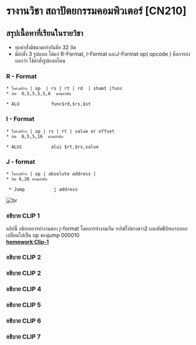 # รางานวิชา สถาปัตยกรรมคอมพิวเตอร์ [CN210]
## สรุปเนื้อหาที่เรียนในรายวิชา 
- ทุกคำสั่งมีขนาดเท่ากันคือ 32 บิต
- มีคำสั่ง 3 รูปเเบบ ได้แก่ R-Format, I-Format และJ-Format
op( opcode ) คือการบ่งบอกว่า ใช้คำสั่งรูปเเบบไหน  
### R - Format

    * โครงสร้าง | op  | rs | rt | rd  | shamt |func     
    * บิต  6,5,5,5,5,6  ตามลำดับ
  
    * ALU            func$rd,$rs,$st  

### I - Format
    * โครงสร้าง | op | rs | rt | value or offset  
    * บิต  6,5,5,16  ตามลำดับ
   
    * ALUi           alui $rt,$rs,value              
    
### J - format

    * โครงสร้าง | op | absolute address |
    * บิต 6,26 ตามลำดับ
   
     * Jump           j address
 
 ![br](https://i.stack.imgur.com/rdoQ1.png)

### อธิบาย CLIP  1 
คลิปนี้ อธิบายการทำงานของ j-format 
โดยการทำงานเริ่ม จากิฟไปทางขวา2 เเละตัด6บิทเเรกออก เปลี่ยนไปเป็น op ของjump 000010
[<br>**homework Clip-1**](https://www.youtube.com/watch?v=riAvroydGXE)

### อธิบาย CLIP  2

### อธิบาย CLIP  2

### อธิบาย CLIP  4

### อธิบาย CLIP  5

### อธิบาย CLIP  6

### อธิบาย CLIP  7
    

